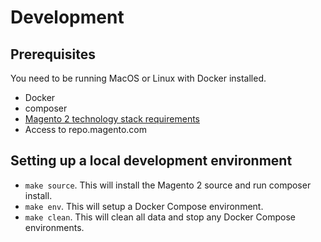 # Development

## Prerequisites

You need to be running MacOS or Linux with Docker installed.

* Docker
* composer
* [Magento 2 technology stack requirements](http://devdocs.magento.com/guides/v2.0/install-gde/system-requirements-tech.html)
* Access to repo.magento.com

## Setting up a local development environment

* `make source`. This will install the Magento 2 source and run composer install.
* `make env`. This will setup a Docker Compose environment.
* `make clean`. This will clean all data and stop any Docker Compose environments.
